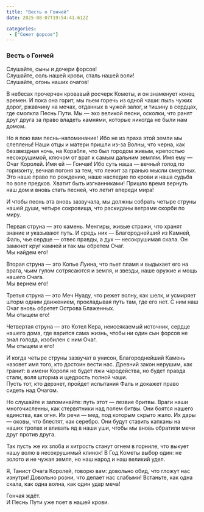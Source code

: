```yaml
---
title: "Весть о Гончей"
date: 2025-08-07T19:54:41.612Z

categories:
 - ["Сюжет форсов"]
---
```


### Весть о Гончей

Слушайте, сыны и дочери форсов!  
Слушайте, соль нашей крови, сталь нашей воли!  
Слушайте, огонь наших очагов!

В небесах прочерчен кровавый росчерк Кометы, и он знаменует конец
времен. И пока она горит, мы пьем горечь из одной чаши: пыль чужих
дорог, ржавчину на мечах, отданных в чужой залог, и тишину в сердцах,
где смолкла Песнь Пути. Мы — эхо великой песни, осколки, что ранят друг
друга за право владеть камнями, которые никогда не были нам домом.

Но я пою вам песнь-напоминание! Ибо не из праха этой земли мы слеплены!
Наши отцы и матери пришли из-за Волны, что черна, как беззвездная ночь,
на Корабле, что был городом живым, крепостью несокрушимой, ключом от
врат к самым дальним землям. Имя ему — Очаг Королей. Имя ей — Гончая!
Ибо суть наша — вечный голод по горизонту, вечная погоня за тем, что
лежит за гранью мысли смертных. Это наше право по рождению, наше
наследие по крови и наша судьба по воле предков. Хватит быть
изгнанниками! Пришло время вернуть наш дом и вновь стать песней, что
летит впереди мира!

И чтобы песнь эта вновь зазвучала, мы должны собрать четыре струны нашей
души, четыре сокровища, что раскиданы ветрами скорби по миру.

Первая струна — это камень. Менгиры, живые стражи, что хранят знание и
указывают путь. И средь них — Благороднейший из Камней, Фаль, чье сердце
— отвес правды, а дух — несокрушимая скала. Он замкнет круг камней и так
мы обретем Очаг.  
Мы найдем его!

Вторая струна — это Копье Луина, что пьет пламя и выдыхает его на врага,
чьим гулом сотрясаются и земля, и звезды, наше оружие и мощь нашего
Очага.  
Мы вернем его!

Третья струна — это Меч Нуаду, что режет волну, как шелк, и усмиряет
шторм одним движением, прокладывая путь там, где его нет. С ним наш Очаг
вновь обретет Острова Блаженных.  
Мы отыщем его!

Четвертая струна — это Котел Кера, неиссякаемый источник, сердце нашего
дома, где варится сама жизнь, чтобы ни один сын форсов не знал голода,
изобилен с ним Очаг.  
Мы отыщем и его!

И когда четыре струны зазвучат в унисон, Благороднейший Камень назовет
имя того, кто достоин вести нас. Древний закон нерушим, как гранит: в
имени Короля не будет лжи чародейства, но будет правда стали, воля
шторма и щедрость полной чаши.  
Пусть тот, кто дерзнет, пройдет испытания Фаль и докажет право сидеть
над Очагом.

Но слушайте и запоминайте: путь этот — лезвие бритвы. Враги наши
многочисленны, как стервятники над полем битвы. Они боятся нашего
единства, как огня. Их речи — мед, под которым скрыто жало. Их дары —
оковы, что блестят, как серебро. Они будут ставить капканы на наших
тропах и вливать яд в наши уши, чтобы мы вновь обратили мечи друг против
друга.

Так пусть же их злоба и хитрость станут огнем в горниле, что выкует нашу
волю в несокрушимый клинок! В Год Кометы выбор один: не золото и не
чужая земля, но наш народ и наш великий удел.

Я, Танист Очага Королей, говорю вам: довольно обид, что гложут нас
изнутри! Довольно розни, что делает нас слабыми! Встаньте, как одна
скала, как одна волна, как один удар меча!

Гончая ждёт.  
И Песнь Пути уже поет в нашей крови.
